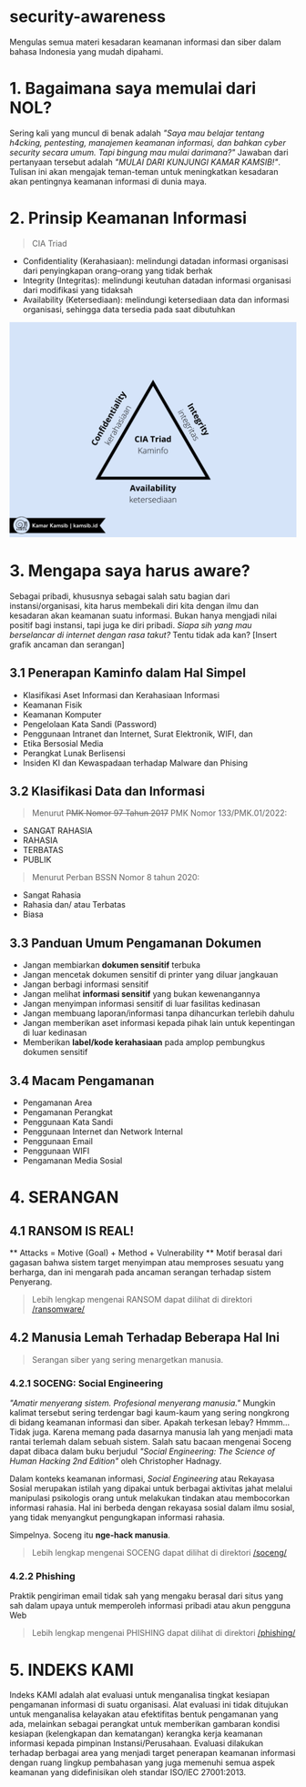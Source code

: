 # security-awareness
Mengulas semua materi kesadaran keamanan informasi dan siber dalam bahasa Indonesia yang mudah dipahami.

# 1. Bagaimana saya memulai dari NOL?
Sering kali yang muncul di benak adalah _"Saya mau belajar tentang h4cking, pentesting, manajemen keamanan informasi, dan bahkan cyber security secara umum. Tapi bingung mau mulai darimana?"_ Jawaban dari pertanyaan tersebut adalah _"MULAI DARI KUNJUNGI KAMAR KAMSIB!"_. Tulisan ini akan mengajak teman-teman untuk meningkatkan kesadaran akan pentingnya keamanan informasi di dunia maya.

# 2. Prinsip Keamanan Informasi
> CIA Triad

* Confidentiality (Kerahasiaan): melindungi datadan informasi organisasi dari penyingkapan orang–orang yang tidak berhak 
* Integrity (Integritas): melindungi keutuhan datadan informasi organisasi dari modifikasi yang tidaksah 
* Availability (Ketersediaan): melindungi ketersediaan data dan informasi organisasi, sehingga data tersedia pada saat dibutuhkan

![CIA](kamsib-cia-triad.png)

# 3. Mengapa saya harus aware?
Sebagai pribadi, khususnya sebagai salah satu bagian dari instansi/organisasi, kita harus membekali diri kita dengan ilmu dan kesadaran akan keamanan suatu informasi. Bukan hanya mengjadi nilai positif bagi instansi, tapi juga ke diri pribadi. _Siapa sih yang mau berselancar di internet dengan rasa takut?_ Tentu tidak ada kan?
[Insert grafik ancaman dan serangan]

## 3.1 Penerapan Kaminfo dalam Hal Simpel
* Klasifikasi Aset Informasi dan Kerahasiaan Informasi
* Keamanan Fisik
* Keamanan Komputer
* Pengelolaan Kata Sandi (Password)
* Penggunaan Intranet dan Internet, Surat Elektronik, WIFI, dan
* Etika Bersosial Media
* Perangkat Lunak Berlisensi
* Insiden KI dan Kewaspadaan terhadap Malware dan Phising

## 3.2 Klasifikasi Data dan Informasi
> Menurut ~~PMK Nomor 97 Tahun 2017~~ PMK Nomor 133/PMK.01/2022:

* SANGAT RAHASIA
* RAHASIA
* TERBATAS
* PUBLIK

> Menurut Perban BSSN Nomor 8 tahun 2020:

* Sangat Rahasia
* Rahasia dan/ atau Terbatas
* Biasa

## 3.3 Panduan Umum Pengamanan Dokumen
* Jangan membiarkan **dokumen sensitif** terbuka
* Jangan mencetak dokumen sensitif di printer yang diluar jangkauan
* Jangan berbagi informasi sensitif
* Jangan melihat **informasi sensitif** yang bukan kewenangannya
* Jangan menyimpan informasi sensitif di luar fasilitas kedinasan
* Jangan membuang laporan/informasi tanpa dihancurkan terlebih dahulu
* Jangan memberikan aset informasi kepada pihak lain untuk kepentingan di luar kedinasan
* Memberikan **label/kode kerahasiaan** pada amplop pembungkus dokumen sensitif

## 3.4 Macam Pengamanan 
* Pengamanan Area
* Pengamanan Perangkat
* Penggunaan Kata Sandi
* Penggunaan Internet dan Network Internal
* Penggunaan Email
* Penggunaan WIFI
* Pengamanan Media Sosial

# 4. SERANGAN 
## 4.1 RANSOM IS REAL!
** Attacks = Motive (Goal) + Method + Vulnerability **
Motif berasal dari gagasan bahwa sistem target menyimpan atau memproses sesuatu yang berharga, dan ini mengarah pada ancaman serangan terhadap sistem Penyerang.
> Lebih lengkap mengenai RANSOM dapat dilihat di direktori [/ransomware/](https://github.com/kamarkamsib/security-awareness/tree/main/ransomware)

## 4.2 Manusia Lemah Terhadap Beberapa Hal Ini
> Serangan siber yang sering menargetkan manusia.

### 4.2.1 SOCENG: Social Engineering

_"Amatir menyerang sistem. Profesional menyerang manusia."_
Mungkin kalimat tersebut sering terdengar bagi kaum-kaum yang sering nongkrong di bidang keamanan informasi dan siber. Apakah terkesan lebay? Hmmm... Tidak juga. Karena memang pada dasarnya manusia lah yang menjadi mata rantai terlemah dalam sebuah sistem. Salah satu bacaan mengenai Soceng dapat dibaca dalam buku berjudul _"Social Engineering: The Science of Human Hacking 2nd Edition"_ oleh Christopher Hadnagy.

Dalam konteks keamanan informasi, _Social Engineering_ atau Rekayasa Sosial merupakan istilah yang dipakai untuk berbagai aktivitas jahat melalui manipulasi psikologis orang untuk melakukan tindakan atau membocorkan informasi rahasia. Hal ini berbeda dengan rekayasa sosial dalam ilmu sosial, yang tidak menyangkut pengungkapan informasi rahasia.

Simpelnya. Soceng itu **nge-hack manusia**.

> Lebih lengkap mengenai SOCENG dapat dilihat di direktori [/soceng/](https://github.com/kamarkamsib/security-awareness/tree/main/soceng)

###  4.2.2 Phishing

Praktik pengiriman email tidak sah yang mengaku berasal dari situs yang sah dalam upaya untuk memperoleh informasi pribadi atau akun pengguna Web
> Lebih lengkap mengenai PHISHING dapat dilihat di direktori [/phishing/](https://github.com/kamarkamsib/security-awareness/tree/main/phishing)

# 5. INDEKS KAMI
Indeks KAMI adalah alat evaluasi untuk menganalisa tingkat kesiapan pengamanan informasi di suatu organisasi. Alat evaluasi ini tidak ditujukan untuk menganalisa kelayakan atau efektifitas bentuk pengamanan yang ada, melainkan sebagai perangkat untuk memberikan gambaran kondisi kesiapan (kelengkapan dan kematangan) kerangka kerja keamanan informasi kepada pimpinan Instansi/Perusahaan. Evaluasi dilakukan terhadap berbagai area yang menjadi target penerapan keamanan informasi dengan ruang lingkup pembahasan yang juga memenuhi semua aspek keamanan yang didefinisikan oleh standar ISO/IEC 27001:2013.
